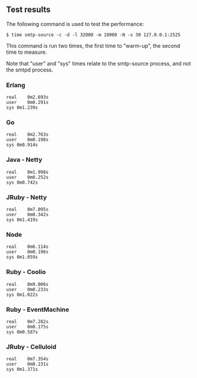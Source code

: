 ## Test results

The following command is used to test the performance:

    $ time smtp-source -c -d -l 32000 -m 10000 -N -s 30 127.0.0.1:2525

This command is run two times, the first time to "warm-up", the second time to measure.

Note that "user" and "sys" times relate to the smtp-source process, and not the smtpd process.

### Erlang

    real	0m2.693s
    user	0m0.291s
    sys	0m1.239s

### Go

    real	0m2.763s
    user	0m0.198s
    sys	0m0.914s

### Java - Netty

    real	0m1.998s
    user	0m0.252s
    sys	0m0.742s

### JRuby - Netty

    real	0m7.095s
    user	0m0.342s
    sys	0m1.419s

### Node

    real	0m6.114s
    user	0m0.196s
    sys	0m1.059s

### Ruby - Coolio

    real	0m9.006s
    user	0m0.233s
    sys	0m1.022s

### Ruby - EventMachine

    real	0m7.282s
    user	0m0.175s
    sys	0m0.587s

### JRuby - Celluloid

    real	0m7.354s
    user	0m0.231s
    sys	0m1.371s

